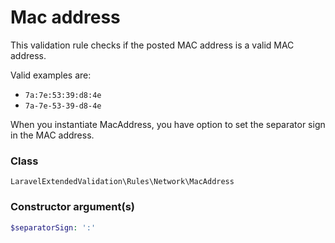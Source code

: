 # Mac address
This validation rule checks if the posted MAC address is a valid MAC address.

Valid examples are:

- `7a:7e:53:39:d8:4e`
- `7a-7e-53-39-d8-4e`

When you instantiate MacAddress, you have option to set the separator sign in the MAC address.

### Class
`LaravelExtendedValidation\Rules\Network\MacAddress`

### Constructor argument(s)

```php
$separatorSign: ':'
```
